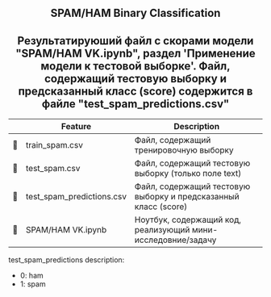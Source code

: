 <h2 align = center>SPAM/HAM Binary Classification</h2>

<h2 align = center> Результатируюший файл с скорами модели "SPAM/HAM VK.ipynb", раздел 'Применение модели к тестовой выборке'.
Файл, содержащий тестовую выборку и предсказанный класс (score) содержится в файле "test_spam_predictions.csv" </h2>

|    |   Feature         | Description |
|----|-------------------|---------------------------------------------------------------|
| 📄 | train_spam.csv   | Файл, содержащий тренировочную выборку|
| 📄 | test_spam.csv   | Файл, содержащий тестовую выборку (только поле text)|
| 📄 | test_spam_predictions.csv |Файл, содержащий тестовую выборку и предсказанный класс (score)|
| 📔 | SPAM/HAM VK.ipynb  | Ноутбук, содержащий код, реализующий мини-исследовние/задачу|

test_spam_predictions description:
- 0: ham
- 1: spam

